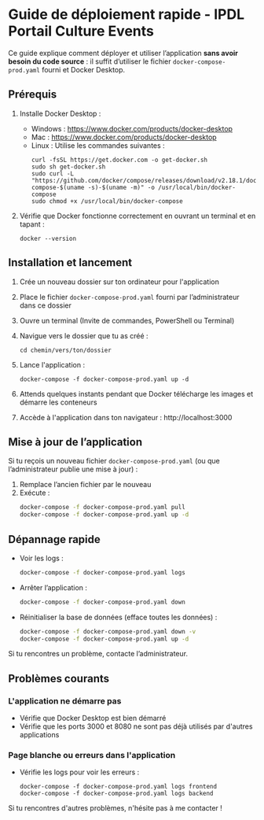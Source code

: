 # Guide de déploiement rapide - IPDL Portail Culture Events

Ce guide explique comment déployer et utiliser l’application **sans avoir besoin du code source** : il suffit d’utiliser le fichier `docker-compose-prod.yaml` fourni et Docker Desktop.

## Prérequis

1. Installe Docker Desktop :
   - Windows : https://www.docker.com/products/docker-desktop
   - Mac : https://www.docker.com/products/docker-desktop
   - Linux : Utilise les commandes suivantes :
     ```
     curl -fsSL https://get.docker.com -o get-docker.sh
     sudo sh get-docker.sh
     sudo curl -L "https://github.com/docker/compose/releases/download/v2.18.1/docker-compose-$(uname -s)-$(uname -m)" -o /usr/local/bin/docker-compose
     sudo chmod +x /usr/local/bin/docker-compose
     ```

2. Vérifie que Docker fonctionne correctement en ouvrant un terminal et en tapant :
   ```
   docker --version
   ```

## Installation et lancement

1. Crée un nouveau dossier sur ton ordinateur pour l'application

2. Place le fichier `docker-compose-prod.yaml` fourni par l’administrateur dans ce dossier

3. Ouvre un terminal (Invite de commandes, PowerShell ou Terminal)

4. Navigue vers le dossier que tu as créé :
   ```
   cd chemin/vers/ton/dossier
   ```

5. Lance l'application :
   ```
   docker-compose -f docker-compose-prod.yaml up -d
   ```

6. Attends quelques instants pendant que Docker télécharge les images et démarre les conteneurs

7. Accède à l'application dans ton navigateur : http://localhost:3000

## Mise à jour de l’application

Si tu reçois un nouveau fichier `docker-compose-prod.yaml` (ou que l’administrateur publie une mise à jour) :
   1. Remplace l’ancien fichier par le nouveau
   2. Exécute :
      ```bash
      docker-compose -f docker-compose-prod.yaml pull
      docker-compose -f docker-compose-prod.yaml up -d
      ```

## Dépannage rapide

- Voir les logs :
  ```bash
  docker-compose -f docker-compose-prod.yaml logs
  ```
- Arrêter l’application :
  ```bash
  docker-compose -f docker-compose-prod.yaml down
  ```
- Réinitialiser la base de données (efface toutes les données) :
  ```bash
  docker-compose -f docker-compose-prod.yaml down -v
  docker-compose -f docker-compose-prod.yaml up -d
  ```

Si tu rencontres un problème, contacte l’administrateur.

## Problèmes courants

### L'application ne démarre pas
- Vérifie que Docker Desktop est bien démarré
- Vérifie que les ports 3000 et 8080 ne sont pas déjà utilisés par d'autres applications

### Page blanche ou erreurs dans l'application
- Vérifie les logs pour voir les erreurs :
  ```
  docker-compose -f docker-compose-prod.yaml logs frontend
  docker-compose -f docker-compose-prod.yaml logs backend
  ```

Si tu rencontres d'autres problèmes, n'hésite pas à me contacter !
